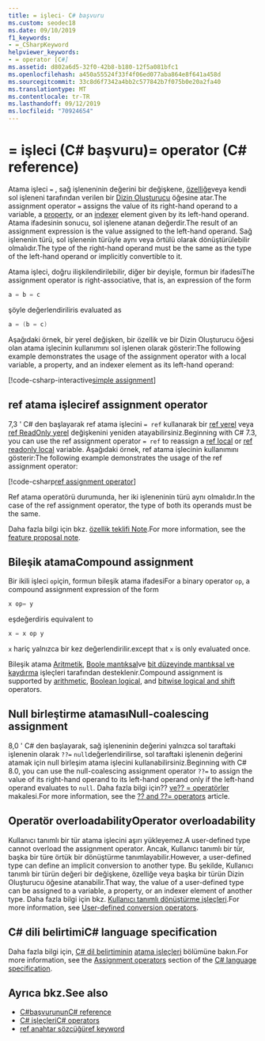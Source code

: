 ```yaml
---
title: = işleci- C# başvuru
ms.custom: seodec18
ms.date: 09/10/2019
f1_keywords:
- =_CSharpKeyword
helpviewer_keywords:
- = operator [C#]
ms.assetid: d802a6d5-32f0-42b8-b180-12f5a081bfc1
ms.openlocfilehash: a450a55524f33f4f06ed077aba864e8f641a458d
ms.sourcegitcommit: 33c8d6f7342a4bb2c577842b7f075b0e20a2fa40
ms.translationtype: MT
ms.contentlocale: tr-TR
ms.lasthandoff: 09/12/2019
ms.locfileid: "70924654"
---
```

# <a name="-operator-c-reference"></a><span data-ttu-id="7e4ab-102">= işleci (C# başvuru)</span><span class="sxs-lookup"><span data-stu-id="7e4ab-102">= operator (C# reference)</span></span>

<span data-ttu-id="7e4ab-103">Atama işleci `=` , sağ işleneninin değerini bir değişkene, [özelliğe](../../programming-guide/classes-and-structs/properties.md)veya kendi sol işleneni tarafından verilen bir [Dizin Oluşturucu](../../programming-guide/indexers/index.md) öğesine atar.</span><span class="sxs-lookup"><span data-stu-id="7e4ab-103">The assignment operator `=` assigns the value of its right-hand operand to a variable, a [property](../../programming-guide/classes-and-structs/properties.md), or an [indexer](../../programming-guide/indexers/index.md) element given by its left-hand operand.</span></span> <span data-ttu-id="7e4ab-104">Atama ifadesinin sonucu, sol işlenene atanan değerdir.</span><span class="sxs-lookup"><span data-stu-id="7e4ab-104">The result of an assignment expression is the value assigned to the left-hand operand.</span></span> <span data-ttu-id="7e4ab-105">Sağ işlenenin türü, sol işlenenin türüyle aynı veya örtülü olarak dönüştürülebilir olmalıdır.</span><span class="sxs-lookup"><span data-stu-id="7e4ab-105">The type of the right-hand operand must be the same as the type of the left-hand operand or implicitly convertible to it.</span></span>

<span data-ttu-id="7e4ab-106">Atama işleci, doğru ilişkilendirilebilir, diğer bir deyişle, formun bir ifadesi</span><span class="sxs-lookup"><span data-stu-id="7e4ab-106">The assignment operator is right-associative, that is, an expression of the form</span></span>

```csharp
a = b = c
```

<span data-ttu-id="7e4ab-107">şöyle değerlendirilir</span><span class="sxs-lookup"><span data-stu-id="7e4ab-107">is evaluated as</span></span>

```csharp
a = (b = c)
```

<span data-ttu-id="7e4ab-108">Aşağıdaki örnek, bir yerel değişken, bir özellik ve bir Dizin Oluşturucu öğesi olan atama işlecinin kullanımını sol işlenen olarak gösterir:</span><span class="sxs-lookup"><span data-stu-id="7e4ab-108">The following example demonstrates the usage of the assignment operator with a local variable, a property, and an indexer element as its left-hand operand:</span></span>

[!code-csharp-interactive[simple assignment](~/samples/csharp/language-reference/operators/AssignmentOperator.cs#Simple)]

## <a name="ref-assignment-operator"></a><span data-ttu-id="7e4ab-109">ref atama işleci</span><span class="sxs-lookup"><span data-stu-id="7e4ab-109">ref assignment operator</span></span>

<span data-ttu-id="7e4ab-110">7,3 ' C# den başlayarak ref atama işlecini `= ref` kullanarak bir [ref yerel](../keywords/ref.md#ref-locals) veya [ref ReadOnly yerel](../keywords/ref.md#ref-readonly-locals) değişkenini yeniden atayabilirsiniz.</span><span class="sxs-lookup"><span data-stu-id="7e4ab-110">Beginning with C# 7.3, you can use the ref assignment operator `= ref` to reassign a [ref local](../keywords/ref.md#ref-locals) or [ref readonly local](../keywords/ref.md#ref-readonly-locals) variable.</span></span> <span data-ttu-id="7e4ab-111">Aşağıdaki örnek, ref atama işlecinin kullanımını gösterir:</span><span class="sxs-lookup"><span data-stu-id="7e4ab-111">The following example demonstrates the usage of the ref assignment operator:</span></span>

[!code-csharp[ref assignment operator](~/samples/csharp/language-reference/operators/AssignmentOperator.cs#RefAssignment)]

<span data-ttu-id="7e4ab-112">Ref atama operatörü durumunda, her iki işleneninin türü aynı olmalıdır.</span><span class="sxs-lookup"><span data-stu-id="7e4ab-112">In the case of the ref assignment operator, the type of both its operands must be the same.</span></span>

<span data-ttu-id="7e4ab-113">Daha fazla bilgi için bkz. [özellik teklifi Note](~/_csharplang/proposals/csharp-7.3/ref-local-reassignment.md).</span><span class="sxs-lookup"><span data-stu-id="7e4ab-113">For more information, see the [feature proposal note](~/_csharplang/proposals/csharp-7.3/ref-local-reassignment.md).</span></span>

## <a name="compound-assignment"></a><span data-ttu-id="7e4ab-114">Bileşik atama</span><span class="sxs-lookup"><span data-stu-id="7e4ab-114">Compound assignment</span></span>

<span data-ttu-id="7e4ab-115">Bir ikili işleci `op`için, formun bileşik atama ifadesi</span><span class="sxs-lookup"><span data-stu-id="7e4ab-115">For a binary operator `op`, a compound assignment expression of the form</span></span>

```csharp
x op= y
```

<span data-ttu-id="7e4ab-116">eşdeğerdir</span><span class="sxs-lookup"><span data-stu-id="7e4ab-116">is equivalent to</span></span>

```csharp
x = x op y
```

<span data-ttu-id="7e4ab-117">`x` hariç yalnızca bir kez değerlendirilir.</span><span class="sxs-lookup"><span data-stu-id="7e4ab-117">except that `x` is only evaluated once.</span></span>

<span data-ttu-id="7e4ab-118">Bileşik atama [Aritmetik](arithmetic-operators.md#compound-assignment), [Boole mantıksal](boolean-logical-operators.md#compound-assignment)ve [bit düzeyinde mantıksal ve kaydırma](bitwise-and-shift-operators.md#compound-assignment) işleçleri tarafından desteklenir.</span><span class="sxs-lookup"><span data-stu-id="7e4ab-118">Compound assignment is supported by [arithmetic](arithmetic-operators.md#compound-assignment), [Boolean logical](boolean-logical-operators.md#compound-assignment), and [bitwise logical and shift](bitwise-and-shift-operators.md#compound-assignment) operators.</span></span>

## <a name="null-coalescing-assignment"></a><span data-ttu-id="7e4ab-119">Null birleştirme ataması</span><span class="sxs-lookup"><span data-stu-id="7e4ab-119">Null-coalescing assignment</span></span>

<span data-ttu-id="7e4ab-120">8,0 ' C# den başlayarak, sağ işleneninin değerini yalnızca sol taraftaki işlenenin olarak `??=` `null`değerlendirilirse, sol taraftaki işlenenin değerini atamak için null birleşim atama işlecini kullanabilirsiniz.</span><span class="sxs-lookup"><span data-stu-id="7e4ab-120">Beginning with C# 8.0, you can use the null-coalescing assignment operator `??=` to assign the value of its right-hand operand to its left-hand operand only if the left-hand operand evaluates to `null`.</span></span> <span data-ttu-id="7e4ab-121">Daha fazla bilgi için?? [ve?? = operatörler](null-coalescing-operator.md) makalesi.</span><span class="sxs-lookup"><span data-stu-id="7e4ab-121">For more information, see the [?? and ??= operators](null-coalescing-operator.md) article.</span></span>

## <a name="operator-overloadability"></a><span data-ttu-id="7e4ab-122">Operatör overloadability</span><span class="sxs-lookup"><span data-stu-id="7e4ab-122">Operator overloadability</span></span>

<span data-ttu-id="7e4ab-123">Kullanıcı tanımlı bir tür atama işlecini aşırı yükleyemez.</span><span class="sxs-lookup"><span data-stu-id="7e4ab-123">A user-defined type cannot overload the assignment operator.</span></span> <span data-ttu-id="7e4ab-124">Ancak, Kullanıcı tanımlı bir tür, başka bir türe örtük bir dönüştürme tanımlayabilir.</span><span class="sxs-lookup"><span data-stu-id="7e4ab-124">However, a user-defined type can define an implicit conversion to another type.</span></span> <span data-ttu-id="7e4ab-125">Bu şekilde, Kullanıcı tanımlı bir türün değeri bir değişkene, özelliğe veya başka bir türün Dizin Oluşturucu öğesine atanabilir.</span><span class="sxs-lookup"><span data-stu-id="7e4ab-125">That way, the value of a user-defined type can be assigned to a variable, a property, or an indexer element of another type.</span></span> <span data-ttu-id="7e4ab-126">Daha fazla bilgi için bkz. [Kullanıcı tanımlı dönüştürme işleçleri](user-defined-conversion-operators.md).</span><span class="sxs-lookup"><span data-stu-id="7e4ab-126">For more information, see [User-defined conversion operators](user-defined-conversion-operators.md).</span></span>

## <a name="c-language-specification"></a><span data-ttu-id="7e4ab-127">C# dili belirtimi</span><span class="sxs-lookup"><span data-stu-id="7e4ab-127">C# language specification</span></span>

<span data-ttu-id="7e4ab-128">Daha fazla bilgi için, [ C# dil belirtiminin](../language-specification/index.md) [atama işleçleri](~/_csharplang/spec/expressions.md#assignment-operators) bölümüne bakın.</span><span class="sxs-lookup"><span data-stu-id="7e4ab-128">For more information, see the [Assignment operators](~/_csharplang/spec/expressions.md#assignment-operators) section of the [C# language specification](../language-specification/index.md).</span></span>

## <a name="see-also"></a><span data-ttu-id="7e4ab-129">Ayrıca bkz.</span><span class="sxs-lookup"><span data-stu-id="7e4ab-129">See also</span></span>

- [<span data-ttu-id="7e4ab-130">C#başvurunun</span><span class="sxs-lookup"><span data-stu-id="7e4ab-130">C# reference</span></span>](../index.md)
- [<span data-ttu-id="7e4ab-131">C# işleçleri</span><span class="sxs-lookup"><span data-stu-id="7e4ab-131">C# operators</span></span>](index.md)
- [<span data-ttu-id="7e4ab-132">ref anahtar sözcüğü</span><span class="sxs-lookup"><span data-stu-id="7e4ab-132">ref keyword</span></span>](../keywords/ref.md)
